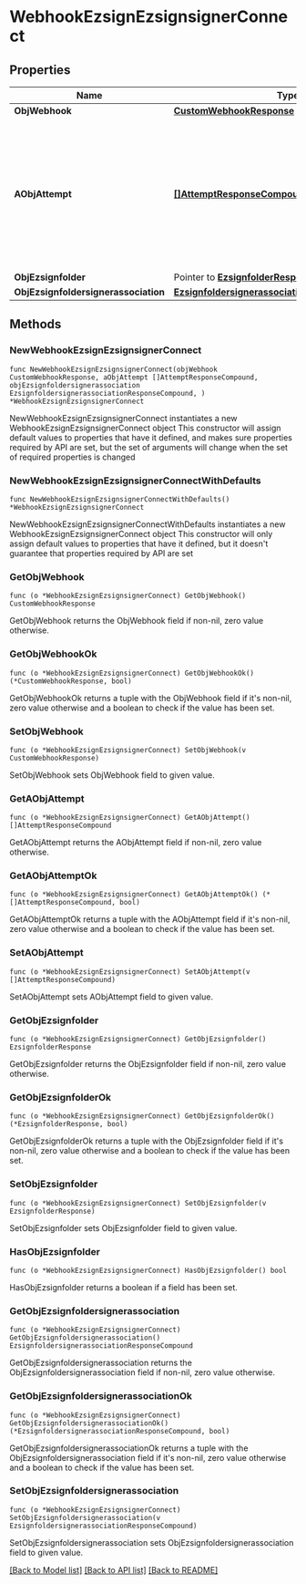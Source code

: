 # WebhookEzsignEzsignsignerConnect

## Properties

Name | Type | Description | Notes
------------ | ------------- | ------------- | -------------
**ObjWebhook** | [**CustomWebhookResponse**](CustomWebhookResponse.md) |  | 
**AObjAttempt** | [**[]AttemptResponseCompound**](AttemptResponseCompound.md) | An array containing details of previous attempts that were made to deliver the message. The array is empty if it&#39;s the first attempt. | 
**ObjEzsignfolder** | Pointer to [**EzsignfolderResponse**](EzsignfolderResponse.md) |  | [optional] 
**ObjEzsignfoldersignerassociation** | [**EzsignfoldersignerassociationResponseCompound**](EzsignfoldersignerassociationResponseCompound.md) |  | 

## Methods

### NewWebhookEzsignEzsignsignerConnect

`func NewWebhookEzsignEzsignsignerConnect(objWebhook CustomWebhookResponse, aObjAttempt []AttemptResponseCompound, objEzsignfoldersignerassociation EzsignfoldersignerassociationResponseCompound, ) *WebhookEzsignEzsignsignerConnect`

NewWebhookEzsignEzsignsignerConnect instantiates a new WebhookEzsignEzsignsignerConnect object
This constructor will assign default values to properties that have it defined,
and makes sure properties required by API are set, but the set of arguments
will change when the set of required properties is changed

### NewWebhookEzsignEzsignsignerConnectWithDefaults

`func NewWebhookEzsignEzsignsignerConnectWithDefaults() *WebhookEzsignEzsignsignerConnect`

NewWebhookEzsignEzsignsignerConnectWithDefaults instantiates a new WebhookEzsignEzsignsignerConnect object
This constructor will only assign default values to properties that have it defined,
but it doesn't guarantee that properties required by API are set

### GetObjWebhook

`func (o *WebhookEzsignEzsignsignerConnect) GetObjWebhook() CustomWebhookResponse`

GetObjWebhook returns the ObjWebhook field if non-nil, zero value otherwise.

### GetObjWebhookOk

`func (o *WebhookEzsignEzsignsignerConnect) GetObjWebhookOk() (*CustomWebhookResponse, bool)`

GetObjWebhookOk returns a tuple with the ObjWebhook field if it's non-nil, zero value otherwise
and a boolean to check if the value has been set.

### SetObjWebhook

`func (o *WebhookEzsignEzsignsignerConnect) SetObjWebhook(v CustomWebhookResponse)`

SetObjWebhook sets ObjWebhook field to given value.


### GetAObjAttempt

`func (o *WebhookEzsignEzsignsignerConnect) GetAObjAttempt() []AttemptResponseCompound`

GetAObjAttempt returns the AObjAttempt field if non-nil, zero value otherwise.

### GetAObjAttemptOk

`func (o *WebhookEzsignEzsignsignerConnect) GetAObjAttemptOk() (*[]AttemptResponseCompound, bool)`

GetAObjAttemptOk returns a tuple with the AObjAttempt field if it's non-nil, zero value otherwise
and a boolean to check if the value has been set.

### SetAObjAttempt

`func (o *WebhookEzsignEzsignsignerConnect) SetAObjAttempt(v []AttemptResponseCompound)`

SetAObjAttempt sets AObjAttempt field to given value.


### GetObjEzsignfolder

`func (o *WebhookEzsignEzsignsignerConnect) GetObjEzsignfolder() EzsignfolderResponse`

GetObjEzsignfolder returns the ObjEzsignfolder field if non-nil, zero value otherwise.

### GetObjEzsignfolderOk

`func (o *WebhookEzsignEzsignsignerConnect) GetObjEzsignfolderOk() (*EzsignfolderResponse, bool)`

GetObjEzsignfolderOk returns a tuple with the ObjEzsignfolder field if it's non-nil, zero value otherwise
and a boolean to check if the value has been set.

### SetObjEzsignfolder

`func (o *WebhookEzsignEzsignsignerConnect) SetObjEzsignfolder(v EzsignfolderResponse)`

SetObjEzsignfolder sets ObjEzsignfolder field to given value.

### HasObjEzsignfolder

`func (o *WebhookEzsignEzsignsignerConnect) HasObjEzsignfolder() bool`

HasObjEzsignfolder returns a boolean if a field has been set.

### GetObjEzsignfoldersignerassociation

`func (o *WebhookEzsignEzsignsignerConnect) GetObjEzsignfoldersignerassociation() EzsignfoldersignerassociationResponseCompound`

GetObjEzsignfoldersignerassociation returns the ObjEzsignfoldersignerassociation field if non-nil, zero value otherwise.

### GetObjEzsignfoldersignerassociationOk

`func (o *WebhookEzsignEzsignsignerConnect) GetObjEzsignfoldersignerassociationOk() (*EzsignfoldersignerassociationResponseCompound, bool)`

GetObjEzsignfoldersignerassociationOk returns a tuple with the ObjEzsignfoldersignerassociation field if it's non-nil, zero value otherwise
and a boolean to check if the value has been set.

### SetObjEzsignfoldersignerassociation

`func (o *WebhookEzsignEzsignsignerConnect) SetObjEzsignfoldersignerassociation(v EzsignfoldersignerassociationResponseCompound)`

SetObjEzsignfoldersignerassociation sets ObjEzsignfoldersignerassociation field to given value.



[[Back to Model list]](../README.md#documentation-for-models) [[Back to API list]](../README.md#documentation-for-api-endpoints) [[Back to README]](../README.md)


